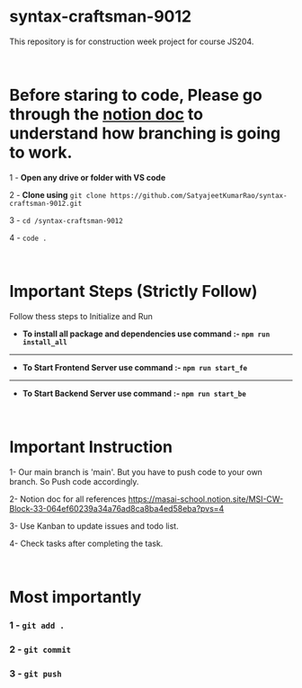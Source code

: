 # syntax-craftsman-9012
This repository is for construction week project for course JS204.

<br>

# Before staring to code, Please go through the <a href="https://masai-school.notion.site/MSI-CW-Block-33-064ef60239a34a76ad8ca8ba4ed58eba?pvs=4"> notion doc</a> to understand how branching is going to work.


1 - **Open any drive or folder with VS code**

2 - **Clone using**
`git clone https://github.com/SatyajeetKumarRao/syntax-craftsman-9012.git`

3 - `cd /syntax-craftsman-9012`

4 - `code .`

<br>

# Important Steps (Strictly Follow)

Follow thess steps to Initialize and Run 

- **To install all package and dependencies use command :-  `npm run install_all`**

---

- **To Start Frontend Server use command :-  `npm run start_fe`**

---

- **To Start Backend Server use command :-  `npm run start_be`**

<br>

# Important Instruction

1- Our main branch is 'main'. But you have to push code to your own branch. So Push code accordingly.

2- Notion doc for all references https://masai-school.notion.site/MSI-CW-Block-33-064ef60239a34a76ad8ca8ba4ed58eba?pvs=4

3- Use Kanban to update issues and todo list.

4- Check tasks after completing the task.


<br>

# Most importantly

### 1 - `git add .`

### 2 - `git commit`

### 3 - `git push`
